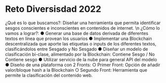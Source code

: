 # Reto Diversisdad 2022

¿Qué es lo que buscamos?: Diseñar una herramienta que permita identificar sesgos conscientes e inconscientes en contenidos de internet. \n
¿Cómo lo vamos a lograr?:
  ● Generar una base de datos derivada de diferentes textos en línea que provean los usuarios
  ● Implementar una Blockchain descentralizada que aporte las etiquetas o inputs de los diferentes textos, clasificándolos entre Sesgado y No Sesgado
  ● Diseñar un modelo de clasificación bi-clase, alimentado por la Blockchain: Contiene
Sesgo / No Contiene sesgo
  ● Utilizar servicio de la nube para general API del modelo
  ● Diseño de una plataforma con 2 Fronts:
    ○ Primer Front: Opción de añadir valor/bloque hash a la Blockchain
    ○ Segundo Front: Herramienta que permite la clasificación del contenido web.
